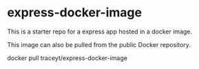 # express-docker-image
This is a starter repo for a express app hosted in a docker image.

This image can also be pulled from the public Docker repository.

docker pull traceyt/express-docker-image

